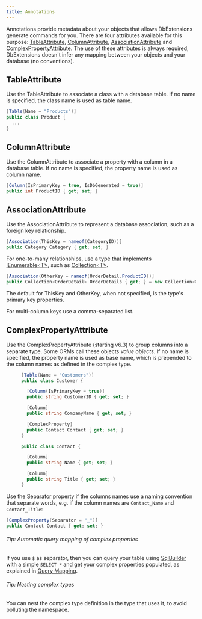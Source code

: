 ```yaml
---
title: Annotations
---
```

Annotations provide metadata about your objects that allows DbExtensions generate commands for you. There are four attributes available for this purpose: [TableAttribute], [ColumnAttribute], [AssociationAttribute] and [ComplexPropertyAttribute]. The use of these attributes is always required, DbExtensions doesn't infer any mapping between your objects and your database (no conventions).

TableAttribute
--------------
Use the TableAttribute to associate a class with a database table. If no name is specified, the class name is used as table name.

```csharp
[Table(Name = "Products")]
public class Product {
  ...
}
```

ColumnAttribute
---------------
Use the ColumnAttribute to associate a property with a column in a database table. If no name is specified, the property name is used as column name.

```csharp
[Column(IsPrimaryKey = true, IsDbGenerated = true)]
public int ProductID { get; set; }
```

AssociationAttribute
--------------------
Use the AssociationAttribute to represent a database association, such as a foreign key relationship.

```csharp
[Association(ThisKey = nameof(CategoryID))]
public Category Category { get; set; }
```

For one-to-many relationships, use a type that implements [IEnumerable&lt;T>][4], such as [Collection&lt;T>][5].

```csharp
[Association(OtherKey = nameof(OrderDetail.ProductID))]
public Collection<OrderDetail> OrderDetails { get; } = new Collection<OrderDetail>();
```

The default for ThisKey and OtherKey, when not specified, is the type's primary key properties.

For multi-column keys use a comma-separated list.

ComplexPropertyAttribute
-----------------------
Use the ComplexPropertyAttribute (starting v6.3) to group columns into a separate type. Some ORMs call these objects *value objects*. If no name is specified, the property name is used as base name, which is prepended to the column names as defined in the complex type. 

<figure class="code" data-highlight-lines="10 16 19" markdown="1">

```csharp
[Table(Name = "Customers")]
public class Customer {

  [Column(IsPrimaryKey = true)]
  public string CustomerID { get; set; }

  [Column]
  public string CompanyName { get; set; }

  [ComplexProperty]
  public Contact Contact { get; set; }
}

public class Contact {

  [Column]
  public string Name { get; set; }

  [Column]
  public string Title { get; set; }
}
```

</figure>

Use the [Separator][ComplexPropertyAttribute.Separator] property if the columns names use a naming convention that separate words, e.g. if the column names are `Contact_Name` and `Contact_Title`:

```csharp
[ComplexProperty(Separator = "_")]
public Contact Contact { get; set; }
```

<div class="note" markdown="1">

###### Tip: Automatic query mapping of complex properties
If you use `$` as separator, then you can query your table using [SqlBuilder] with a simple `SELECT *` and get your complex properties populated, as explained in [Query Mapping](query-mapping.md#complex-properties).

</div>

<div class="note" markdown="1">

###### Tip: Nesting complex types
You can nest the complex type definition in the type that uses it, to avoid polluting the namespace.

</div>


[TableAttribute]: api/DbExtensions/TableAttribute/README.md
[ColumnAttribute]: api/DbExtensions/ColumnAttribute/README.md
[AssociationAttribute]: api/DbExtensions/AssociationAttribute/README.md
[ComplexPropertyAttribute]: api/DbExtensions/ComplexPropertyAttribute/README.md
[ComplexPropertyAttribute.Separator]: api/DbExtensions/ComplexPropertyAttribute/Separator.md
[SqlBuilder]: SqlBuilder.md
[4]: https://msdn.microsoft.com/en-us/library/9eekhta0
[5]: https://msdn.microsoft.com/en-us/library/ms132397
